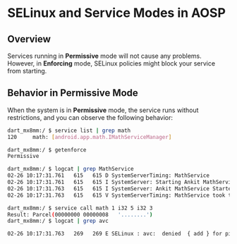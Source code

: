 # SELinux and Service Modes in AOSP

## Overview

Services running in **Permissive** mode will not cause any problems. However, in **Enforcing** mode, SELinux policies might block your service from starting.

## Behavior in Permissive Mode

When the system is in **Permissive** mode, the service runs without restrictions, and you can observe the following behavior:

```sh
dart_mx8mm:/ $ service list | grep math
120     math: [android.app.math.IMathServiceManager]

dart_mx8mm:/ $ getenforce
Permissive

dart_mx8mm:/ $ logcat | grep MathService
02-26 10:17:31.761   615   615 D SystemServerTiming: MathService
02-26 10:17:31.761   615   615 I SystemServer: Starting Ankit MathService
02-26 10:17:31.763   615   615 I SystemServer: Ankit MathService Started
02-26 10:17:31.763   615   615 V SystemServerTiming: MathService took to complete: 2ms

dart_mx8mm:/ $ service call math 1 i32 5 i32 3
Result: Parcel(00000000 00000008   '........')
dart_mx8mm:/ $ logcat | grep avc

02-26 10:17:31.763   269   269 E SELinux : avc:  denied  { add } for pid=615 uid=1000 name=math scontext=u:r:system_server:s0 tcontext=u:object_r:default_android_service:s0 tclass=service_manager permissive=1